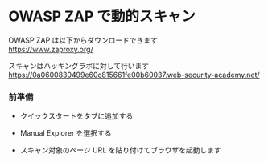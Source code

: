 # OWASP ZAP で動的スキャン

OWASP ZAP は以下からダウンロードできます  
https://www.zaproxy.org/

スキャンはハッキングラボに対して行います  
https://0a0600830499e60c815661fe00b60037.web-security-academy.net/

### 前準備

- クイックスタートをタブに追加する

- Manual Explorer を選択する

- スキャン対象のページ URL を貼り付けてブラウザを起動します
